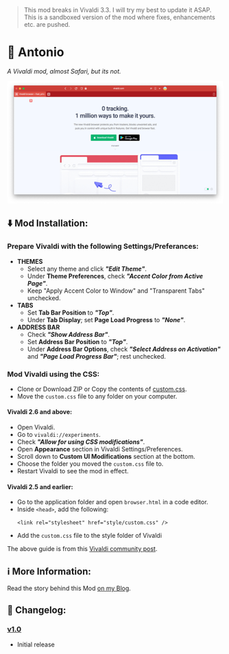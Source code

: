 > This mod breaks in Vivaldi 3.3. I will try my best to update it ASAP.
> This is a sandboxed version of the mod where fixes, enhancements etc. are pushed.

# 🎻 Antonio
_A Vivaldi mod, almost Safari, but its not._

![Antonio. Vivaldi Mod.](https://raw.githubusercontent.com/otpidusprime/antonio/master/img/antonio-preview.png)

## ⬇️ Mod Installation:

### Prepare Vivaldi with the following Settings/Preferances:

- **THEMES**
    - Select any theme and click **_"Edit Theme"_**.
    - Under **Theme Preferences**, check **_"Accent Color from Active Page"_**.
    - Keep "Apply Accent Color to Window" and "Transparent Tabs" unchecked.
- **TABS**
    - Set **Tab Bar Position** to **_"Top"_**.
    - Under **Tab Display**; set **Page Load Progress** to **_"None"_**.
- **ADDRESS BAR**
    - Check **_"Show Address Bar"_**.
    - Set **Address Bar Position** to **_"Top"_**.
    - Under **Address Bar Options**, check **_"Select Address on Activation"_** and **_"Page Load Progress Bar"_**; rest unchecked.

### Mod Vivaldi using the CSS:

- Clone or Download ZIP or Copy the contents of [custom.css](https://github.com/otpidusprime/antonio/blob/master/custom.css).
- Move the `custom.css` file to any folder on your computer.

#### Vivaldi 2.6 and above:

- Open Vivaldi.
- Go to `vivaldi://experiments`.
- Check **_"Allow for using CSS modifications"_**.
- Open **Appearance** section in Vivaldi Settings/Preferences.
- Scroll down to **Custom UI Modifications** section at the bottom.
- Choose the folder you moved the `custom.css` file to.
- Restart Vivaldi to see the mod in effect.

#### Vivaldi 2.5 and earlier:

- Go to the application folder and open `browser.html` in a code editor.
- Inside `<head>`, add the following:
    ```
    <link rel="stylesheet" href="style/custom.css" />
    ```
- Add the `custom.css` file to the style folder of Vivaldi

The above guide is from this [Vivaldi community post](https://forum.vivaldi.net/topic/10549/modding-vivaldi).

## ℹ️ More Information:

Read the story behind this Mod [on my Blog](https://wp.me/padUp4-Bw).

## 🌟 Changelog:

### [v1.0](https://github.com/otpidusprime/antonio/releases/tag/v1.0)

- Initial release